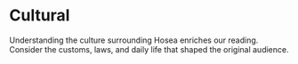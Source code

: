 # Cultural

Understanding the culture surrounding Hosea enriches our reading. Consider the customs, laws, and daily life that shaped the original audience.

